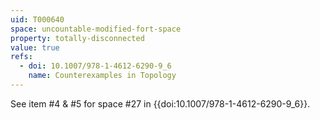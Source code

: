 ```yaml
---
uid: T000640
space: uncountable-modified-fort-space
property: totally-disconnected
value: true
refs:
  - doi: 10.1007/978-1-4612-6290-9_6
    name: Counterexamples in Topology
---
```

See item #4 & #5 for space #27 in {{doi:10.1007/978-1-4612-6290-9_6}}.
